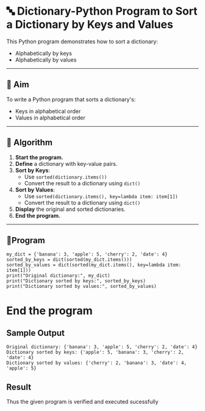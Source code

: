 # 🔤 Dictionary-Python Program to Sort a Dictionary by Keys and Values

This Python program demonstrates how to sort a dictionary:
- Alphabetically by keys
- Alphabetically by values

---

## 🎯 Aim

To write a Python program that sorts a dictionary's:
- Keys in alphabetical order
- Values in alphabetical order

---

## 🧠 Algorithm

1. **Start the program.**
2. **Define** a dictionary with key-value pairs.
3. **Sort by Keys**:
   - Use `sorted(dictionary.items())`
   - Convert the result to a dictionary using `dict()`
4. **Sort by Values**:
   - Use `sorted(dictionary.items(), key=lambda item: item[1])`
   - Convert the result to a dictionary using `dict()`
5. **Display** the original and sorted dictionaries.
6. **End the program.**

---

## 🧪Program
```
my_dict = {'banana': 3, 'apple': 5, 'cherry': 2, 'date': 4}
sorted_by_keys = dict(sorted(my_dict.items()))
sorted_by_values = dict(sorted(my_dict.items(), key=lambda item: item[1]))
print("Original dictionary:", my_dict)
print("Dictionary sorted by keys:", sorted_by_keys)
print("Dictionary sorted by values:", sorted_by_values)
```
# End the program
## Sample Output
```
Original dictionary: {'banana': 3, 'apple': 5, 'cherry': 2, 'date': 4}
Dictionary sorted by keys: {'apple': 5, 'banana': 3, 'cherry': 2, 'date': 4}
Dictionary sorted by values: {'cherry': 2, 'banana': 3, 'date': 4, 'apple': 5}
```
## Result
Thus the given program is verified and executed sucessfully
